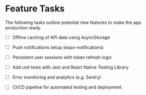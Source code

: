 # Feature Tasks

The following tasks outline potential new features to make the app production ready.

- [ ] Offline caching of API data using AsyncStorage
- [ ] Push notifications setup (expo-notifications)
- [ ] Persistent user sessions with token refresh logic
- [ ] Add unit tests with Jest and React Native Testing Library
- [ ] Error monitoring and analytics (e.g. Sentry)
- [ ] CI/CD pipeline for automated testing and deployment

